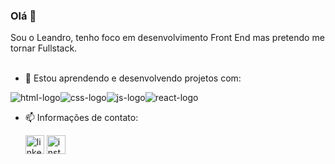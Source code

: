 ### Olá 👋


Sou o Leandro, tenho foco em desenvolvimento Front End mas pretendo me tornar Fullstack.
<br>
<br>

- 🌱 Estou aprendendo e desenvolvendo projetos com:

<img src="https://img.shields.io/badge/HTML-239120?style=for-the-badge&logo=html5&logoColor=white" alt="html-logo" /><img src="https://img.shields.io/badge/CSS-c4342d?&style=for-the-badge&logo=css3&logoColor=white" alt="css-logo" /><img src="https://img.shields.io/badge/JavaScript-323330?style=for-the-badge&logo=javascript&logoColor=F7DF1E" alt="js-logo" /><img src="https://img.shields.io/badge/React-20232A?style=for-the-badge&logo=react&logoColor=61DAF" alt="react-logo" />
<br>

- 📫 Informações de contato:

  <a href="https://www.linkedin.com/in/leandro-catucci-9164031a7/" target="blank"><img align="center" src="https://user-images.githubusercontent.com/107568997/185762908-eef84264-2764-49f5-bc06-a77fda38fb75.png" alt="linkedin-logo" color="blue" height="30" width="30" /></a> 
  <a href="https://www.instagram.com/leehbc/" target="blank"><img align="center" src="https://user-images.githubusercontent.com/107568997/185763029-146c2423-e82f-4c64-8f22-0229d1662098.png" alt="insta-logo" height="30" width="30" /></a>
     


